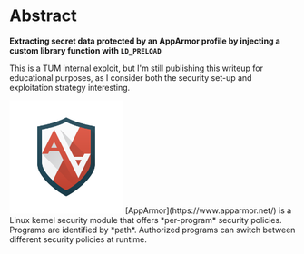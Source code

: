 # Abstract

**Extracting secret data protected by an AppArmor profile by injecting a custom library function with `LD_PRELOAD`**


This is a TUM internal exploit, but I'm still publishing this writeup for educational purposes, as I consider both the security set-up and exploitation strategy interesting.

<img src="img/AppArmor.png" alt="AppArmor" width="200"/>
[AppArmor](https://www.apparmor.net/) is a Linux kernel security module that offers *per-program* security policies.
Programs are identified by *path*. Authorized programs can switch between different security policies at runtime.
